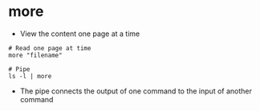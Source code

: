 # more

- View the content one page at a time

```shell
# Read one page at time
more "filename"

# Pipe
ls -l | more
```

- The pipe connects the output of one command to the input of another command
